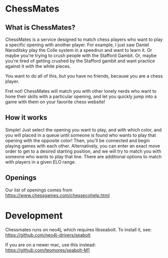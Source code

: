 # ChessMates

## What is ChessMates?

ChessMates is a service designed to match chess players who want to play a specific opening with another player. For example, I just saw Daniel Naroditsky play the Colle system in a speedrun and want to learn it. Or maybe you're trying to crush people with the Stafford Gambit. Or, maybe you're tired of getting crushed by the Stafford gambit and want practice against it with the white pieces.

You want to do all of this, but you have no friends, because you are a chess player.

Fret not! ChessMates will match you with other lonely nerds who want to hone their skills with a particular opening, and let you quickly jump into a game with them on your favorite chess website!

## How it works

Simple! Just select the opening you want to play, and with which color, and you will placed in a queue until someone is found who wants to play that opening with the opposite color! Then, you'll be connected and begin playing games with each other. Alternatively, you can enter an exact move order to get to a desired starting position, and we will try to match you with someone who wants to play that line. There are additional options to match with players in a given ELO range.

## Openings

Our list of openings comes from https://www.chessgames.com/chessecohelp.html

# Development

Chessmates runs on neo4j, which requires libseabolt. To install it, see:
https://github.com/neo4j-drivers/seabolt

If you are on a newer mac, use this instead:
https://github.com/teomores/seabolt-M1
